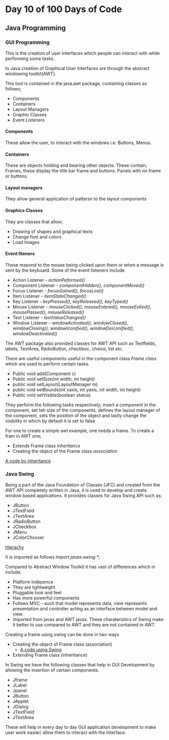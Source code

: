 # Day 10 of 100 Days of Code

## Java Programming 

### GUI Programming

This is the creation of user interfaces which people can interact with while performing some tasks.

In Java creation of Graphical User Interfaces are through the abstract windowing toolkit(AWT).

This tool is contained in the java.awt package, containing classes as follows;
- Components
- Containers
- Layout Managers 
- Graphic Classes 
- Event Listeners

#### Components
These allow the user, to interact with the windows i.e. Buttons, Menus.
#### Containers 
These are objects holding and bearing other objects. These contain; Frames, these display the title bar frame and buttons. Panels with no frame or buttons.

#### Layout managers

They allow general application of pattersn to the layout components

#### Graphics Classes 

They are classes that allow;
 - Drawing of shapes and graphical texts 
 - Change font and colors 
 - Load Images

 #### Event liteners

These respond to the mouse being clicked upon them or when a message is sent by the keyboard. 
Some of the event listeners include 

- Action Listener - _actionPeformed()_
- Component Listener - _componentHidden(), componentMoved()_
- Focus Listener - _focusGained(), focusLost()_
- Item Listener - _itemStateChanged()_
- Key Listener - _keyPressed(), keyReleased(), keyTyped()_
- Mouse Listener - _mouseClicked(), mouseEntered(), mouseExited(), mousePassed(), mouseReleased()_
- Text Listener - _textValueChanged()_
- Window Listener - _windowActivated(), windowClosed(), windowClosing(), windowIconified(), windowDeiconified(), windowDeactivated()_

The AWT package also provided classes for AWT API such as Textfields, labels, TextArea, RadioButton, checkboc, choice, list etc.

There are useful components useful in the component class _Frame class_ which are used to perform certain tasks.

 * Public  void add(Component c)
 * Public void setSize(int width, int height)
 * public void setLayout(LayoutManager m)
 * public void setBounds(int xaxis, int yaxis, int width, int height)
 * Public void setVisible(boolean status)

 They perform the following tasks respectively; insert a component in the component, set teh size of the components, defines the layout manager of the component, sets the position of the object and lastly change the visibility in which by default it is set to false

 For one to create a simple awt example, one needs a frame. To create a fram in AWT one;
 - Extends Frame class _inheritance_
 - Creating the object of the Frame class _association_

[A code by inheritance](./First.java) 

### Java Swing 

Being a part of the Java Foundation of Classes (JFC) and created from the AWT API completely written in Java, it is used to develop and create window based applications. It provides classes for Java Swing API such as;
- JButton
- JTextField 
- JTextArea
- JRadioButton
- JCheckbox
- JMenu
- JColorChooser 

[Hierachy](./swing.JPG)

It is imported as follows _import javax.swing.*;_

Compared to Abstract Window Toolkit it has vast of differences which in include.
 - Platform indepence 
 - They are lightweight 
 - Pluggable look and feel
 - Has more powerful components 
 - Follows MVC - such that model represents data, view represents presentation and controller acting as an interface between model and view.
 - Imported from javax and AWT javax.
 These charateristics of Swing make it better to use compared to AWT and they are not contained in AWT. 

Creating a frame using swing can be done in two ways
 - Creating the object of Frame class (association)
    - [A code using Swing](./SwingExamp.java)
 - Extending Frame class (inheritance)

 In Swing we have the following classes that help in GUI Development by allowing the insertion of certain components.

  - Jframe
  - JLabel
  - Jpanel
  - JButton 
  - JApplet
  - JDialog
  - JTextField
  - JTextArea

 These will help in every day to day GUI application development to make user work easier/ allow them to interact with the Interface. 

